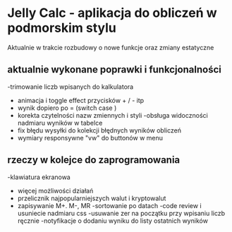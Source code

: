 # Jelly Calc - aplikacja do obliczeń w podmorskim stylu

Aktualnie w trakcie rozbudowy o nowe funkcje oraz zmiany estatyczne

## aktualnie wykonane poprawki i funkcjonalności

-trimowanie liczb wpisanych do kalkulatora

- animacja i toggle effect przycisków + / - itp
- wynik dopiero po = (switch case )
- korekta czytelności nazw zmiennych i styli
  -obsługa widoczności nadmiaru wyników w tabelce
- fix błędu wysyłki do kolekcji błędnych wyników obliczeń
- wymiary responsywne "vw" do buttonów w menu

## rzeczy w kolejce do zaprogramowania

-klawiatura ekranowa

- więcej możliwości działań
- przelicznik najpopularniejszych walut i kryptowalut
- zapisywanie M+. M-, MR
  -sortowanie po datach
  -code review i usuniecie nadmiaru css
  -usuwanie zer na początku przy wpisaniu liczb ręcznie
  -notyfikacje o dodaniu wyniku do listy ostatnich wyników
